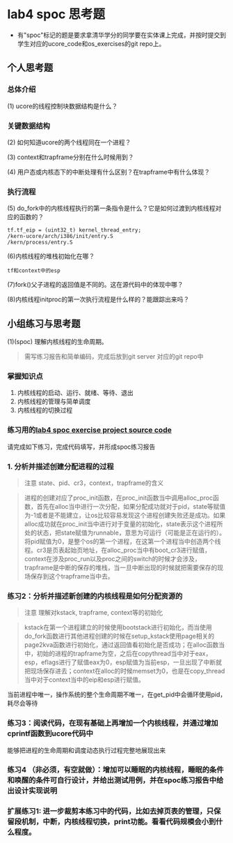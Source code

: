# lab4 spoc 思考题

- 有"spoc"标记的题是要求拿清华学分的同学要在实体课上完成，并按时提交到学生对应的ucore_code和os_exercises的git repo上。

## 个人思考题

### 总体介绍

(1) ucore的线程控制块数据结构是什么？

### 关键数据结构

(2) 如何知道ucore的两个线程同在一个进程？

(3) context和trapframe分别在什么时候用到？

(4) 用户态或内核态下的中断处理有什么区别？在trapframe中有什么体现？

### 执行流程

(5) do_fork中的内核线程执行的第一条指令是什么？它是如何过渡到内核线程对应的函数的？
```
tf.tf_eip = (uint32_t) kernel_thread_entry;
/kern-ucore/arch/i386/init/entry.S
/kern/process/entry.S
```

(6)内核线程的堆栈初始化在哪？
```
tf和context中的esp
```

(7)fork()父子进程的返回值是不同的。这在源代码中的体现中哪？

(8)内核线程initproc的第一次执行流程是什么样的？能跟踪出来吗？

## 小组练习与思考题

(1)(spoc) 理解内核线程的生命周期。

> 需写练习报告和简单编码，完成后放到git server 对应的git repo中

### 掌握知识点
1. 内核线程的启动、运行、就绪、等待、退出
2. 内核线程的管理与简单调度
3. 内核线程的切换过程

### 练习用的[lab4 spoc exercise project source code](https://github.com/chyyuu/ucore_lab/tree/master/related_info/lab4/lab4-spoc-discuss)


请完成如下练习，完成代码填写，并形成spoc练习报告

### 1. 分析并描述创建分配进程的过程

> 注意 state、pid、cr3，context，trapframe的含义

> 进程的创建对应了proc_init函数，在proc_init函数当中调用alloc_proc函数，首先在alloc当中进行一次分配，如果分配成功就对于pid，state等赋值为-1或者是不能建立，让os比较容易发现这个进程创建失败还是成功。如果alloc成功就在proc_init当中进行对于变量的初始化，state表示这个进程所处的状态，把state赋值为runnable，意思为可运行（可能是正在运行的）。将pid赋值为0，是整个os的第一个进程，在这第一个进程当中创造两个线程。cr3是页表起始页地址，在alloc_proc当中有boot_cr3进行赋值，context在涉及proc_run以及proc之间的switch的时候才会涉及，trapframe是中断的保存的堆栈，当一旦中断出现的时候就把需要保存的现场保存到这个trapframe当中去。

### 练习2：分析并描述新创建的内核线程是如何分配资源的

> 注意 理解对kstack, trapframe, context等的初始化

> kstack在第一个进程建立的时候使用bootstack进行初始化，而当使用do_fork函数进行其他进程创建的时候在setup_kstack使用page相关的page2kva函数进行初始化，通过返回值看初始化是否成功；在alloc函数当中，初始的进程的trapframe为空，之后在copythread当中对于eax，esp，eflags进行了赋值eax为0，esp赋值为当前esp，一旦出现了中断就把现场保存进去；context在alloc的时候memset为0，也是在copy_thread当中对于context当中的eip和esp进行赋值。


当前进程中唯一，操作系统的整个生命周期不唯一，在get_pid中会循环使用pid，耗尽会等待

### 练习3：阅读代码，在现有基础上再增加一个内核线程，并通过增加cprintf函数到ucore代码中
能够把进程的生命周期和调度动态执行过程完整地展现出来

### 练习4 （非必须，有空就做）：增加可以睡眠的内核线程，睡眠的条件和唤醒的条件可自行设计，并给出测试用例，并在spoc练习报告中给出设计实现说明

### 扩展练习1: 进一步裁剪本练习中的代码，比如去掉页表的管理，只保留段机制，中断，内核线程切换，print功能。看看代码规模会小到什么程度。


